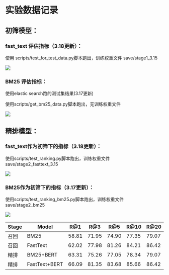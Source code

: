 # 实验数据记录

## 初筛模型：

### fast_text 评估指标（3.18更新）：

使用 scripts/test_for_test_data.py脚本跑出，训练权重文件 save/stage1_3.15

![](images/fast_text_stage1.jpg)

### BM25 评估指标：

使用elastic search跑的测试集结果(3.17更新)

使用scripts/get_bm25_data.py脚本跑出，无训练权重文件

![](images/BM25_stage1.jpg)

## 精排模型：

### fast_text作为初筛下的指标（3.18更新）：

使用scripts/test_ranking.py脚本跑出，训练权重文件 save/stage2_fasttext_3.15

![](images/fast_text_stage2.jpg)

### BM25作为初筛下的指标（3.17更新）：

使用scripts/test_ranking_bm25.py脚本跑出，训练权重文件 save/stage2_bm25

![](images/BM25_stage2.jpg)



| Stage | Model         | R@1   | R@3   | R@5   | R@10  | R@20  |
| ----- | ------------- | ----- | ----- | ----- | ----- | ----- |
| 召回  | BM25          | 58.81 | 71.95 | 74.90 | 77.35 | 79.07 |
| 召回  | FastText      | 62.02 | 77.98 | 81.26 | 84.21 | 86.42 |
| 精排  | BM25+BERT     | 63.31 | 75.26 | 77.05 | 78.34 | 79.07 |
| 精排  | FastText+BERT | 66.09 | 81.35 | 83.68 | 85.66 | 86.42 |

